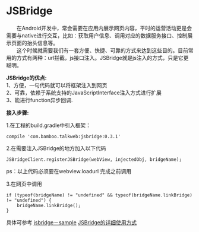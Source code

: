# JSBridge

　　在Android开发中，常会需要在应用内展示网页内容，平时的运营活动更是会需要与native进行交互，比如：获取用户信息、调用对应的数据服务接口、控制展示页面的抬头信息等。<br/>
　　这个时候就需要我们有一套方便、快捷、可靠的方式来达到这些目的。目前常用的方式有两种：url拦截，js接口注入。JSBridge就是js注入的方式，只是它更聪明。

**JSBridge的优点:**   
    1、方便，一句代码就可以将框架注入到网页  
    2、可靠，依赖于系统支持的JavaScriptInterface注入方式进行扩展  
    3、能进行function异步回调.  

**接入步骤:**    

1.在工程的build.gradle中引入框架：
  
    compile 'com.bamboo.talkweb:jsbridge:0.3.1'
   
2.在需要注入JSBridge的地方加入以下代码  
  
    JSBridgeClient.registerJSBridge(webView, injectedObj, bridgeName);  
 
  ps：以上代码必须要在webview.loadurl 完成之前调用 
  
3.在网页中调用    
  
    if (typeof(bridgeName) != "undefined" && typeof(bridgeName.linkBridge) != "undefined") { 
        bridgeName.linkBridge(); 
    } 
  
    
具体可参考
[jsbridge－sample](https://github.com/kerwinT/JSBridge/tree/dev/jsbridge-sample)
[JSBridge的详细使用方式](https://github.com/kerwinT/JSBridge/wiki)